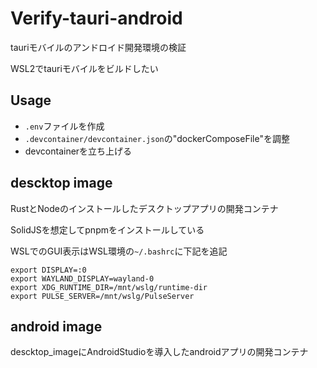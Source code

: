 # Verify-tauri-android

tauriモバイルのアンドロイド開発環境の検証

WSL2でtauriモバイルをビルドしたい

## Usage

- `.env`ファイルを作成
- `.devcontainer/devcontainer.json`の"dockerComposeFile"を調整
- devcontainerを立ち上げる

## descktop image

RustとNodeのインストールしたデスクトップアプリの開発コンテナ

SolidJSを想定してpnpmをインストールしている

WSLでのGUI表示はWSL環境の`~/.bashrc`に下記を追記

```bashrc
export DISPLAY=:0
export WAYLAND_DISPLAY=wayland-0
export XDG_RUNTIME_DIR=/mnt/wslg/runtime-dir
export PULSE_SERVER=/mnt/wslg/PulseServer
```

## android image

descktop_imageにAndroidStudioを導入したandroidアプリの開発コンテナ